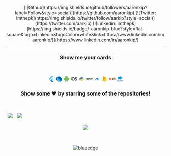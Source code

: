 <p align="center">
[![Github](https://img.shields.io/github/followers/aaronkip?label=Follow&style=social)](https://github.com/aaronkip)
[![Twitter: imthepk](https://img.shields.io/twitter/follow/aarkip?style=social)](https://twitter.com/aarkip)
[![Linkedin: imthepk](https://img.shields.io/badge/-aaronkip-blue?style=flat-square&logo=Linkedin&logoColor=white&link=https://www.linkedin.com/in/aaronkip/)](https://www.linkedin.com/in/aaronkip/)
 </p>
<hr>
<h3 align="center">Show me your cards</h3>
<br>
<p align="center">
<code><img height="20" src="https://raw.githubusercontent.com/github/explore/80688e429a7d4ef2fca1e82350fe8e3517d3494d/topics/flutter/flutter.png"></code>
<code><img height="20" src="https://raw.githubusercontent.com/github/explore/80688e429a7d4ef2fca1e82350fe8e3517d3494d/topics/dart/dart.png"></code>
<code><img height="20" src="https://raw.githubusercontent.com/github/explore/80688e429a7d4ef2fca1e82350fe8e3517d3494d/topics/android/android.png"></code>
<code><img height="20" src="https://raw.githubusercontent.com/github/explore/80688e429a7d4ef2fca1e82350fe8e3517d3494d/topics/ios/ios.png"></code>
<code><img height="20" src="https://raw.githubusercontent.com/github/explore/80688e429a7d4ef2fca1e82350fe8e3517d3494d/topics/python/python.png"></code>
<code><img height="20" src="https://raw.githubusercontent.com/github/explore/80688e429a7d4ef2fca1e82350fe8e3517d3494d/topics/django/django.png"></code>
<code><img height="20" src="https://raw.githubusercontent.com/github/explore/80688e429a7d4ef2fca1e82350fe8e3517d3494d/topics/azure/azure.png"></code>
<code><img height="20" src="https://raw.githubusercontent.com/github/explore/80688e429a7d4ef2fca1e82350fe8e3517d3494d/topics/firebase/firebase.png"></code>
<code><img height="20" src="https://raw.githubusercontent.com/github/explore/80688e429a7d4ef2fca1e82350fe8e3517d3494d/topics/git/git.png"></code>
<code><img height="20" src="https://raw.githubusercontent.com/github/explore/80688e429a7d4ef2fca1e82350fe8e3517d3494d/topics/docker/docker.png"></code>
</p>

<div align="center">

### Show some ❤️ by starring some of the repositories!

</center>
<br>

|![](https://github-readme-stats.vercel.app/api?username=aaronkip&&show_icons=true&title_color=ffffff&icon_color=bb2acf&text_color=daf7dc&bg_color=151515)|![](https://github-readme-stats.vercel.app/api/top-langs/?username=aaronkip&layout=compact&theme=tokyonight&langs_count=10)|
|-|-|

![](https://activity-graph.herokuapp.com/graph?username=aaronkip&theme=redical)

<br>
<p align="center"><p align="center"> <img src="https://komarev.com/ghpvc/?username=aaronkip" alt="blueedge"/> </p>  </p>
<br>
